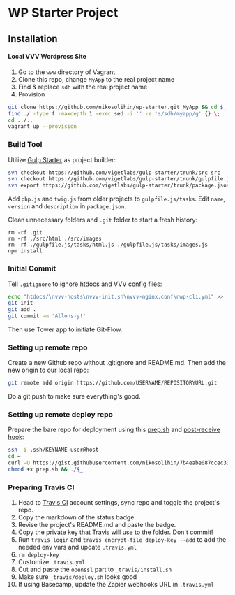 # WP Starter Project

## Installation
#### Local VVV Wordpress Site
1. Go to the `www` directory of Vagrant
2. Clone this repo, change `MyApp` to the real project name
3. Find & replace `sdh` with the real project name
4. Provision
```bash
git clone https://github.com/nikosolihin/wp-starter.git MyApp && cd $_
find ./ -type f -maxdepth 1 -exec sed -i '' -e 's/sdh/myapp/g' {} \;
cd ../..
vagrant up --provision
```

### Build Tool
Utilize [Gulp Starter](https://github.com/vigetlabs/gulp-starter) as project builder:
```bash
svn checkout https://github.com/vigetlabs/gulp-starter/trunk/src src
svn checkout https://github.com/vigetlabs/gulp-starter/trunk/gulpfile.js gulpfile.js
svn export https://github.com/vigetlabs/gulp-starter/trunk/package.json
```
Add `php.js` and `twig.js` from older projects to `gulpfile.js/tasks`. Edit `name`, `version` and `description` in `package.json`.

Clean unnecessary folders and `.git` folder to start a fresh history:
```
rm -rf .git
rm -rf ./src/html ./src/images
rm -rf ./gulpfile.js/tasks/html.js ./gulpfile.js/tasks/images.js
npm install
```

### Initial Commit
Tell `.gitignore` to ignore htdocs and VVV config files:
```bash
echo "htdocs/\nvvv-hosts\nvvv-init.sh\nvvv-nginx.conf\nwp-cli.yml" >> .gitignore # We can now ignore the destination folder after vagrant provision
git init
git add .
git commit -m 'Allons-y!'
```
Then use Tower app to initiate Git-Flow.

### Setting up remote repo
Create a new Github repo without .gitignore and README.md. Then add the new origin to our local repo:
```bash
git remote add origin https://github.com/USERNAME/REPOSITORYURL.git
```
Do a git push to make sure everything's good.

### Setting up remote deploy repo
Prepare the bare repo for deployment using this [prep.sh](https://gist.github.com/nikosolihin/7b4eabe087ccec339eca6d8e60d1c56f#file-prep-sh-L5) and [post-receive hook](https://gist.github.com/nikosolihin/63b1c0fc19aaff935f53f3aafdb393e9):
```bash
ssh -i .ssh/KEYNAME user@host
cd ~
curl -O https://gist.githubusercontent.com/nikosolihin/7b4eabe087ccec339eca6d8e60d1c56f/raw/7e433ce5a235e1b150d2eeb2fec9c1f0d664b42a/prep.sh
chmod +x prep.sh && ./$_
```

### Preparing Travis CI
1. Head to [Travis CI](https://travis-ci.org/) account settings, sync repo and toggle the project's repo.
2. Copy the markdown of the status badge.
3. Revise the project's README.md and paste the badge.
4. Copy the private key that Travis will use to the folder. Don't commit!
5. Run `travis login` and `travis encrypt-file deploy-key --add` to add the needed env vars and update `.travis.yml`
6. `rm deploy-key`
7. Customize `.travis.yml`
8. Cut and paste the `openssl` part to `_travis/install.sh`
9. Make sure `_travis/deploy.sh` looks good
10. If using Basecamp, update the Zapier webhooks URL in `.travis.yml`
